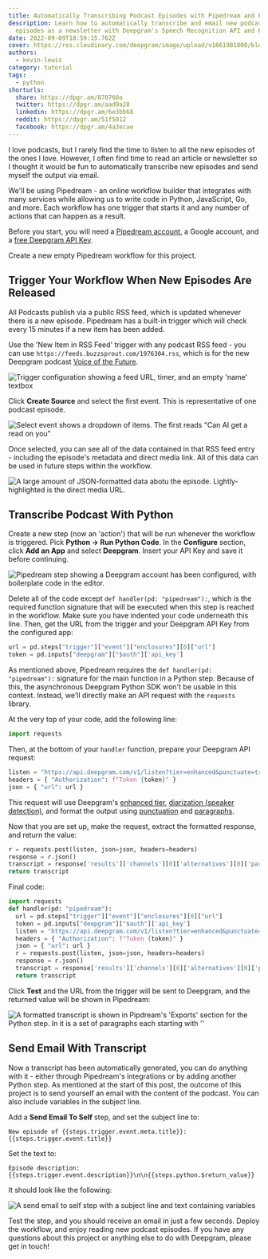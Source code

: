 ```yaml
---
title: Automatically Transcribing Podcast Episodes with Pipedream and Python
description: Learn how to automatically transcribe and email new podcast
  episodes as a newsletter with Deepgram's Speech Recognition API and Pipedream.
date: 2022-09-09T18:59:15.762Z
cover: https://res.cloudinary.com/deepgram/image/upload/v1661981800/blog/2022/09/automatically-transcribe-new-podcasts-pipedream-python/cover.jpg
authors:
  - kevin-lewis
category: tutorial
tags:
  - python
shorturls:
  share: https://dpgr.am/870760a
  twitter: https://dpgr.am/aad9a28
  linkedin: https://dpgr.am/6e3bb68
  reddit: https://dpgr.am/51f5012
  facebook: https://dpgr.am/4a3ecae
---
```


I love podcasts, but I rarely find the time to listen to all the new episodes of the ones I love. However, I often find time to read an article or newsletter so I thought it would be fun to automatically transcribe new episodes and send myself the output via email.

We'll be using Pipedream - an online workflow builder that integrates with many services while allowing us to write code in Python, JavaScript, Go, and more. Each workflow has one trigger that starts it and any number of actions that can happen as a result.

Before you start, you will need a [Pipedream account](https://pipedream.com), a Google account, and a [free Deepgram API Key](https://console.deepgram.com/signup?jump=keys).

Create a new empty Pipedream workflow for this project.

## Trigger Your Workflow When New Episodes Are Released

All Podcasts publish via a public RSS feed, which is updated whenever there is a new episode. Pipedream has a built-in trigger which will check every 15 minutes if a new item has been added.

Use the 'New Item in RSS Feed' trigger with any podcast RSS feed - you can use `https://feeds.buzzsprout.com/1976304.rss`, which is for the new Deepgram podcast [Voice of the Future](https://deepgram.com/voiceofthefuturepodcast/).

![Trigger configuration showing a feed URL, timer, and an empty 'name' textbox](https://res.cloudinary.com/deepgram/image/upload/v1661981806/blog/2022/09/automatically-transcribe-new-podcasts-pipedream-python/trigger-create.png)

Click **Create Source** and select the first event. This is representative of one podcast episode.

![Select event shows a dropdown of items. The first reads "Can AI get a read on you"](https://res.cloudinary.com/deepgram/image/upload/v1661981806/blog/2022/09/automatically-transcribe-new-podcasts-pipedream-python/trigger-select.png)

Once selected, you can see all of the data contained in that RSS feed entry - including the episode's metadata and direct media link. All of this data can be used in future steps within the workflow.

![A large amount of JSON-formatted data abotu the episode. Lightly-highlighted is the direct media URL.](https://res.cloudinary.com/deepgram/image/upload/v1661981806/blog/2022/09/automatically-transcribe-new-podcasts-pipedream-python/trigger-data.png)

## Transcribe Podcast With Python

Create a new step (now an 'action') that will be run whenever the workflow is triggered. Pick **Python -> Run Python Code**. In the **Configure** section, click **Add an App** and select **Deepgram**. Insert your API Key and save it before continuing.

![Pipedream step showing a Deepgram account has been configured, with boilerplate code in the editor.](https://res.cloudinary.com/deepgram/image/upload/v1661981806/blog/2022/09/automatically-transcribe-new-podcasts-pipedream-python/python-config.png)

Delete all of the code except `def handler(pd: "pipedream"):`, which is the required function signature that will be executed when this step is reached in the workflow. Make sure you have indented your code underneath this line. Then, get the URL from the trigger and your Deepgram API Key from the configured app:

```py
url = pd.steps["trigger"]["event"]["enclosures"][0]["url"]
token = pd.inputs["deepgram"]["$auth"]['api_key']
```

As mentioned above, Pipedream requires the `def handler(pd: "pipedream"):` signature for the main function in a Python step. Because of this, the asynchronous Deepgram Python SDK won't be usable in this context. Instead, we'll directly make an API request with the `requests` library.

At the very top of your code, add the following line:

```py
import requests
```

Then, at the bottom of your `handler` function, prepare your Deepgram API request:

```py
listen = "https://api.deepgram.com/v1/listen?tier=enhanced&punctuate=true&diarize=true&paragraphs=true"
headers = { "Authorization": f"Token {token}" }
json = { "url": url }
```

This request will use Deepgram's [enhanced tier](https://developers.deepgram.com/documentation/features/tier/), [diarization (speaker detection)](https://developers.deepgram.com/documentation/features/diarize/), and format the output using [punctuation](https://developers.deepgram.com/documentation/features/punctuate/) and [paragraphs](https://developers.deepgram.com/documentation/features/paragraphs/).

Now that you are set up, make the request, extract the formatted response, and return the value:

```py
r = requests.post(listen, json=json, headers=headers)
response = r.json()
transcript = response['results']['channels'][0]['alternatives'][0]['paragraphs']['transcript']
return transcript
```

Final code:

```py
import requests
def handler(pd: "pipedream"):
  url = pd.steps["trigger"]["event"]["enclosures"][0]["url"]
  token = pd.inputs["deepgram"]["$auth"]['api_key']
  listen = "https://api.deepgram.com/v1/listen?tier=enhanced&punctuate=true&diarize=true&paragraphs=true"
  headers = { "Authorization": f"Token {token}" }
  json = { "url": url }
  r = requests.post(listen, json=json, headers=headers)
  response = r.json()
  transcript = response['results']['channels'][0]['alternatives'][0]['paragraphs']['transcript']
  return transcript
```

Click **Test** and the URL from the trigger will be sent to Deepgram, and the returned value will be shown in Pipedream:

![A formatted transcript is shown in Pipdream's 'Exports' section for the Python step. In it is a set of paragraphs each starting with ''](https://res.cloudinary.com/deepgram/image/upload/v1661981806/blog/2022/09/automatically-transcribe-new-podcasts-pipedream-python/python-data.png)

## Send Email With Transcript

Now a transcript has been automatically generated, you can do anything with it - either through Pipedream's integrations or by adding another Python step. As mentioned at the start of this post, the outcome of this project is to send yourself an email with the content of the podcast. You can also include variables in the subject line.

Add a **Send Email To Self** step, and set the subject line to:

```
New episode of {{steps.trigger.event.meta.title}}: {{steps.trigger.event.title}}
```

Set the text to:

```
Episode description: {{steps.trigger.event.description}}\n\n{{steps.python.$return_value}}
```

It should look like the following:

![A send email to self step with a subject line and text containing variables](https://res.cloudinary.com/deepgram/image/upload/v1661981806/blog/2022/09/automatically-transcribe-new-podcasts-pipedream-python/email-config.png)

Test the step, and you should receive an email in just a few seconds. Deploy the workflow, and enjoy reading new podcast episodes. If you have any questions about this project or anything else to do with Deepgram, please get in touch!

